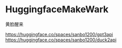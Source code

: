 # HuggingfaceMakeWark
黄脸醒来


https://huggingface.co/spaces/sanbo1200/gpt3api
https://huggingface.co/spaces/sanbo1200/duck2api